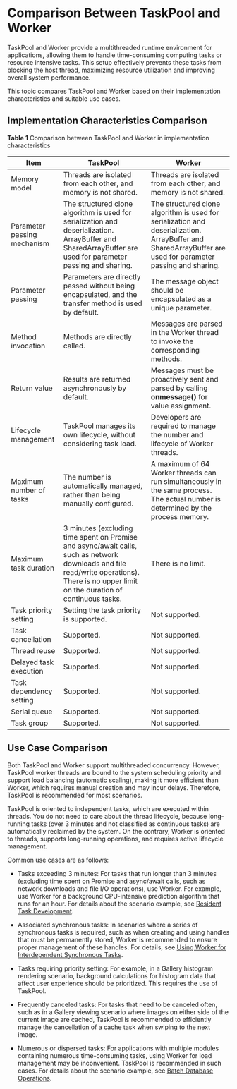 # Comparison Between TaskPool and Worker


TaskPool and Worker provide a multithreaded runtime environment for applications, allowing them to handle time-consuming computing tasks or resource intensive tasks. This setup effectively prevents these tasks from blocking the host thread, maximizing resource utilization and improving overall system performance.


This topic compares TaskPool and Worker based on their implementation characteristics and suitable use cases.


## Implementation Characteristics Comparison

**Table 1** Comparison between TaskPool and Worker in implementation characteristics

| Item| TaskPool | Worker |
| -------- | -------- | -------- |
| Memory model| Threads are isolated from each other, and memory is not shared.| Threads are isolated from each other, and memory is not shared.|
| Parameter passing mechanism| The structured clone algorithm is used for serialization and deserialization.<br>ArrayBuffer and SharedArrayBuffer are used for parameter passing and sharing.| The structured clone algorithm is used for serialization and deserialization.<br>ArrayBuffer and SharedArrayBuffer are used for parameter passing and sharing.|
| Parameter passing| Parameters are directly passed without being encapsulated, and the transfer method is used by default.| The message object should be encapsulated as a unique parameter.|
| Method invocation| Methods are directly called.| Messages are parsed in the Worker thread to invoke the corresponding methods.|
| Return value| Results are returned asynchronously by default.| Messages must be proactively sent and parsed by calling **onmessage()** for value assignment.|
| Lifecycle management| TaskPool manages its own lifecycle, without considering task load.| Developers are required to manage the number and lifecycle of Worker threads.|
| Maximum number of tasks| The number is automatically managed, rather than being manually configured.| A maximum of 64 Worker threads can run simultaneously in the same process. The actual number is determined by the process memory.|
| Maximum task duration| 3 minutes (excluding time spent on Promise and async/await calls, such as network downloads and file read/write operations). There is no upper limit on the duration of continuous tasks.| There is no limit.|
| Task priority setting| Setting the task priority is supported.| Not supported.|
| Task cancellation| Supported.| Not supported.|
| Thread reuse| Supported.| Not supported.|
| Delayed task execution| Supported.| Not supported.|
| Task dependency setting| Supported.| Not supported.|
| Serial queue| Supported.| Not supported.|
| Task group| Supported.| Not supported.|


## Use Case Comparison

Both TaskPool and Worker support multithreaded concurrency. However, TaskPool worker threads are bound to the system scheduling priority and support load balancing (automatic scaling), making it more efficient than Worker, which requires manual creation and may incur delays. Therefore, TaskPool is recommended for most scenarios.

TaskPool is oriented to independent tasks, which are executed within threads. You do not need to care about the thread lifecycle, because long-running tasks (over 3 minutes and not classified as continuous tasks) are automatically reclaimed by the system. On the contrary, Worker is oriented to threads, supports long-running operations, and requires active lifecycle management.

Common use cases are as follows:

- Tasks exceeding 3 minutes: For tasks that run longer than 3 minutes (excluding time spent on Promise and async/await calls, such as network downloads and file I/O operations), use Worker. For example, use Worker for a background CPU-intensive prediction algorithm that runs for an hour. For details about the scenario example, see [Resident Task Development](./resident-task-guide.md).

- Associated synchronous tasks: In scenarios where a series of synchronous tasks is required, such as when creating and using handles that must be permanently stored, Worker is recommended to ensure proper management of these handles. For details, see [Using Worker for Interdependent Synchronous Tasks](./sync-task-development.md#using-worker-for-interdependent-synchronous-tasks).

- Tasks requiring priority setting: For example, in a Gallery histogram rendering scenario, background calculations for histogram data that affect user experience should be prioritized. This requires the use of TaskPool.

- Frequently canceled tasks: For tasks that need to be canceled often, such as in a Gallery viewing scenario where images on either side of the current image are cached, TaskPool is recommended to efficiently manage the cancellation of a cache task when swiping to the next image.

- Numerous or dispersed tasks: For applications with multiple modules containing numerous time-consuming tasks, using Worker for load management may be inconvenient. TaskPool is recommended in such cases. For details about the scenario example, see [Batch Database Operations](./batch-database-operations-guide.md).
